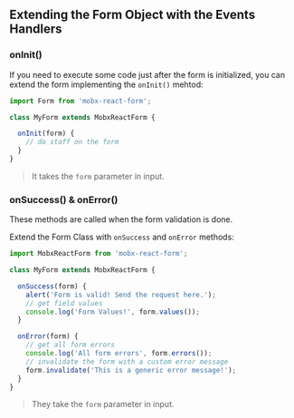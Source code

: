 ## Extending the Form Object with the Events Handlers

### onInit()

If you need to execute some code just after the form is initialized,
you can extend the form implementing the `onInit()` mehtod:

```javascript
import Form from 'mobx-react-form';

class MyForm extends MobxReactForm {

  onInit(form) {
    // do staff on the form
  }
}
```

> It takes the `form` parameter in input.

### onSuccess() & onError()

These methods are called when the form validation is done.

Extend the Form Class with `onSuccess` and `onError` methods:

```javascript
import MobxReactForm from 'mobx-react-form';

class MyForm extends MobxReactForm {

  onSuccess(form) {
    alert('Form is valid! Send the request here.');
    // get field values
    console.log('Form Values!', form.values());
  }

  onError(form) {
    // get all form errors
    console.log('All form errors', form.errors());
    // invalidate the form with a custom error message
    form.invalidate('This is a generic error message!');
  }
}
```

> They take the `form` parameter in input.

